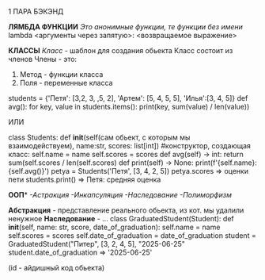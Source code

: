 1 ПАРА БЭКЭНД

**ЛЯМБДА ФУНКЦИИ**
*Это анонимные функции, те функции без имени*
lambda <аргументы через запятую>: <возвращаемое выражение>

**КЛАССЫ**
*Класс* - шаблон для создания обьекта
Класс состоит из членов
Члены - это:
1) Метод - функции класса
2) Поля - переменные класса

students = {'Петя': [3,2, 3, ,5, 2],
            'Артем': [5, 4, 5, 5],
            'Илья':[3, 4, 5]}
def avg():
  for key, value in students.items():
    print(key, sum(value) / len(value))
    
ИЛИ

class Students:
  def __init__(self(сам обьект, с которым мы взаимодействуем), name:str, scores: list[int]) #конструктор, создающая класс:
    self.name = name
    self.scores = scores
  def avg(self) -> int:
    return sum(self.scores / len(self.scores)
  def print(self) -> None:
    print(f'{self.name}: {self.avg()}')
petya = Students('Петя', [3, 4, 2, 5])
petya.scores => оценки пети
students.print() => Петя: средняя оценка

**ООП***
*-Астракция 
-Инкапсуляция
-Наследование
-Полиморфизм*

**Абстракция** - представление реального обьекта, из кот. мы удалили ненужное
**Наследование** - ...
class GraduatedStudent(Student):
def __init__(self, name: str, score, date_of_graduation):
self.name = name
self.scores = scores
self.date_of_graduation = date_of_graduation
student = GraduatedStudent("Питер", [3, 2, 4, 5], "2025-06-25"
student.date_of_graduation => '2025-06-25'














 
(id - айдишный код обьекта)
